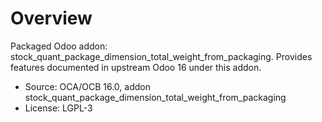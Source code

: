 # Overview

Packaged Odoo addon: stock_quant_package_dimension_total_weight_from_packaging. Provides features documented in upstream Odoo 16 under this addon.

- Source: OCA/OCB 16.0, addon stock_quant_package_dimension_total_weight_from_packaging
- License: LGPL-3
